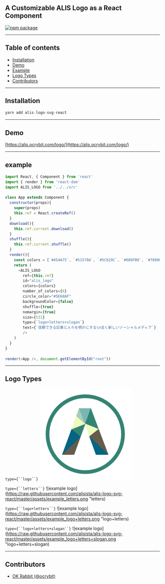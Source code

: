 ## A Customizable ALIS Logo as a React Component

[![npm package](https://nodei.co/npm/alis-logo-svg-react.png?downloads=true&downloadRank=true&stars=true)](https://nodei.co/npm/alis-logo-svg-react/)

---


## Table of contents

- [Installation](#installation)
- [Demo](#demo)
- [Example](#example)
- [Logo Types](#logo-types)
- [Contributors](#contributors)


---


## Installation

```js
yarn add alis-logo-svg-react
```
---

## Demo

[https://alis.ocrybit.com/logo/](https://alis.ocrybit.com/logo/)

---

## example

```js
import React, { Component } from 'react'
import { render } from 'react-dom'
import ALIS_LOGO from '../../src'

class App extends Component {
  constructor(props){
    super(props)
    this.ref = React.createRef()
  }
  download(){
    this.ref.current.download()
  }
  shuffle(){
    this.ref.current.shuffle()
  }
  render(){
    const colors = [`#454A75`, `#51578A`, `#5C629C`, `#686FB0`, `#7880CC`, `#848DE0`]
    return (
      <ALIS_LOGO
	    ref={this.ref}
	    id="alis_logo"
	    colors={colors}
	    number_of_colors={6}
	    circle_color="#5E68AF"
	    backgroundColor={false}
	    shuffle={true}
	    nomargin={true}
	    size={531}
        type={`logo+letters+slogan`}
        text={`信頼できる記事と人々を明かにする\n全く新しいソーシャルメディア`}
	    />
    )
  }
}

render(<App />, document.getElementById("root"))
```

---

## Logo Types

`type={``logo``}`
![example logo](https://raw.githubusercontent.com/alisista/alis-logo-svg-react/master/assets/example_logo.png "logo")

`type={``letters``}`
![example logo](https://raw.githubusercontent.com/alisista/alis-logo-svg-react/master/assets/example_letters.png "letters)

`type={``logo+letters``}`
![example logo](https://raw.githubusercontent.com/alisista/alis-logo-svg-react/master/assets/example_logo+letters.png "logo+letters)

`type={``logo+letters+slogan``}`
![example logo](https://raw.githubusercontent.com/alisista/alis-logo-svg-react/master/assets/example_logo+letters+slogan.png "logo+letters+slogan)



---

## Contributors

- [OK Rabbit (@ocrybit)](https://github.com/ocrybit)


